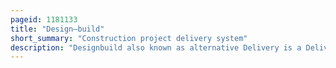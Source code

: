```yaml
---
pageid: 1181133
title: "Design–build"
short_summary: "Construction project delivery system"
description: "Designbuild also known as alternative Delivery is a Delivery System for a Project used in the Construction Industry. It is a Method of delivering a Project in which Design and Construction Services are contracted to a single Entity known as the Designbuilder or designbuild Contractor. It can be divided into architect-led Designbuild and contractor-led Designbuild."
---
```

